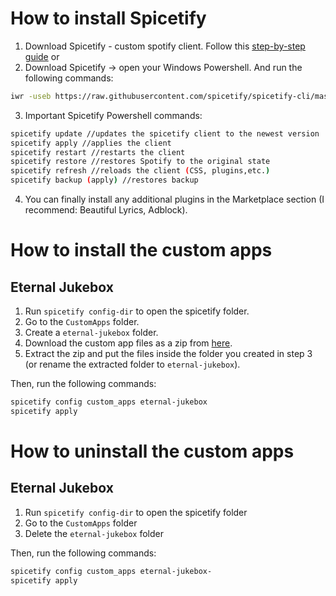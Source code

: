 # How to install Spicetify

1. Download Spicetify - custom spotify client. Follow this [step-by-step guide](https://spicetify.app/docs/advanced-usage/installation/)
or
2. Download Spicetify -> open your Windows Powershell.
And run the following commands:
```sh
iwr -useb https://raw.githubusercontent.com/spicetify/spicetify-cli/master/install.ps1 | iex
```
3. Important Spicetify Powershell commands:
```sh
spicetify update //updates the spicetify client to the newest version
spicetify apply //applies the client
spicetify restart //restarts the client
spicetify restore //restores Spotify to the original state
spicetify refresh //reloads the client (CSS, plugins,etc.)
spicetify backup (apply) //restores backup
```
4. You can finally install any additional plugins in the Marketplace section (I recommend: Beautiful Lyrics, Adblock).

# How to install the custom apps
## Eternal Jukebox

1. Run `spicetify config-dir` to open the spicetify folder.
2. Go to the `CustomApps` folder.
3. Create a `eternal-jukebox` folder.
4. Download the custom app files as a zip from [here](https://github.com/Pithaya/spicetify-apps-dist/archive/refs/heads/dist/eternal-jukebox.zip).
5. Extract the zip and put the files inside the folder you created in step 3 (or rename the extracted folder to `eternal-jukebox`).

Then, run the following commands:

```sh
spicetify config custom_apps eternal-jukebox
spicetify apply
```

# How to uninstall the custom apps

## Eternal Jukebox

1. Run `spicetify config-dir` to open the spicetify folder
2. Go to the `CustomApps` folder
3. Delete the `eternal-jukebox` folder

Then, run the following commands:

```sh
spicetify config custom_apps eternal-jukebox-
spicetify apply
```
